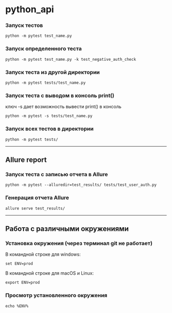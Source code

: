 # python_api

### Запуск тестов

    python -m pytest test_name.py

### Запуск определенного теста

    python -m pytest test_name.py -k test_negative_auth_check

### Запуск теста из другой директории

    python -m pytest tests/test_name.py

### Запуск теста с выводом в консоль print()
ключ -s дает возможность вывести print() в консоль

    python -m pytest -s tests/test_name.py

### Запуск всех тестов в директории

    python -m pytest tests/

---

## Allure report

### Запуск теста с записью отчета в Allure

    python -m pytest --alluredir=test_results/ tests/test_user_auth.py

### Генерация отчета Allure

    allure serve test_results/

---

## Работа с различными окружениями

### Установка окружения (через терминал git не работает)
В командной строке для windows: 

    set ENV=prod
В командной строке для macOS и Linux:

    export ENV=prod

### Просмотр установленного окружения

    echo %ENV%


